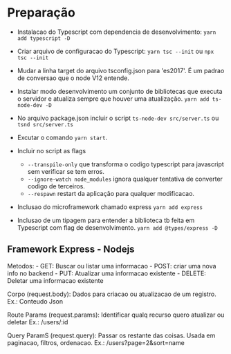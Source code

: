 # Preparação

- Instalacao do Typescript com dependencia de desenvolvimento: ```yarn add typescript -D```

- Criar arquivo de configuracao do Typescript: ```yarn tsc --init``` ou ```npx tsc --init```

- Mudar a linha target do arquivo tsconfig.json para 'es2017'. É um padrao de conversao que o node V12 entende.

- Instalar modo desenvolvimento um conjunto de bibliotecas que executa o servidor e atualiza sempre que houver uma atualização.  ```yarn add ts-node-dev -D```

- No arquivo package.json incluir o script `ts-node-dev src/server.ts` ou `tsnd src/server.ts`

- Excutar o comando `yarn start`.

- Incluir no script as flags
    - `--transpile-only` que transforma o codigo typescript para javascript sem verificar se tem erros.
    - `--ignore-watch node_modules` ignora qualquer tentativa de converter codigo de terceiros.
    - `--respawn` restart da aplicação para qualquer modificacao.

- Inclusao do microframework chamado express `yarn add express`

- Inclusao de um tipagem para entender a biblioteca tb feita em Typescript com flag de desenvolvimento. `yarn add @types/express -D`


## Framework Express - Nodejs

Metodos: 
    - GET: Buscar ou listar uma informacao
    - POST: criar uma nova info no backend
    - PUT: Atualizar uma informacao existente
    - DELETE: Deletar uma informacao existente


Corpo (request.body): Dados para criacao ou atualizacao de um registro. Ex.: Conteudo Json
             
Route Params (request.params): Identificar qualq recurso quero atualizar ou deletar Ex.: /users/:id
              
Query ParamS (request.query): Passar os restante das coisas. Usada em paginacao, filtros, ordenacao.  Ex.: /users?page=2&sort=name
               
 



